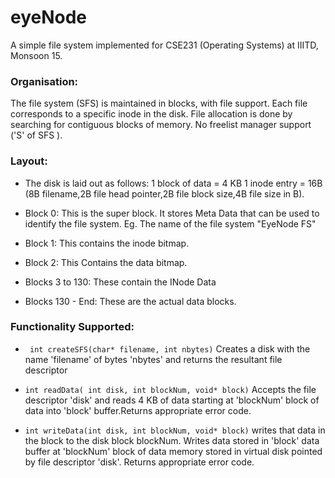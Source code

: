 # eyeNode
A simple file system implemented for CSE231 (Operating Systems) at IIITD, Monsoon 15.


### Organisation:
The file system (SFS) is maintained in blocks, with file support. Each file corresponds to a specific inode in the disk.
File allocation is done by searching for contiguous blocks of memory. No freelist manager support ('S' of SFS ).

### Layout:
* The disk is laid out as follows:
1 block of data = 4 KB
1 inode entry = 16B (8B filename,2B file head pointer,2B file block size,4B file size in B).

* Block 0:
This is the super block. It stores Meta Data that can be used to identify the file system. Eg. The name of the file system "EyeNode FS"

* Block 1: 
This contains the inode bitmap.

* Block 2:
This Contains the data bitmap.

* Blocks 3 to 130:
These contain the INode Data

* Blocks 130 - End:
These are the actual data blocks.


### Functionality Supported:
* ``` int createSFS(char* filename, int nbytes)```
Creates a disk with the name 'filename' of bytes 'nbytes' and returns the resultant file descriptor

* ```int readData( int disk, int blockNum, void* block)```
Accepts the file descriptor 'disk' and reads 4 KB of data starting at 'blockNum' block of data into 'block' buffer.Returns appropriate error code.

* ```int writeData(int disk, int blockNum, void* block)``` writes that data in the block to the disk block blockNum. 
Writes data stored in 'block' data buffer at 'blockNum' block of data memory stored in virtual disk pointed by file descriptor 'disk'. Returns appropriate error code.


